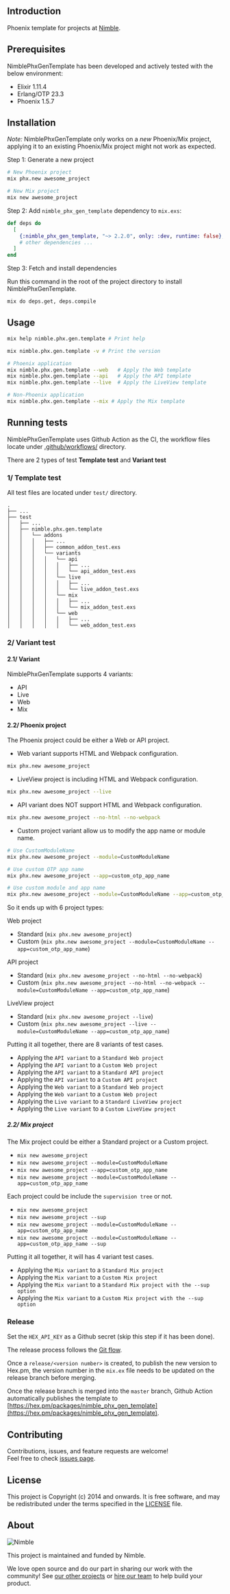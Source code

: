 ## Introduction

Phoenix template for projects at [Nimble](https://nimblehq.co/).

## Prerequisites

NimblePhxGenTemplate has been developed and actively tested with the below environment:

- Elixir 1.11.4
- Erlang/OTP 23.3
- Phoenix 1.5.7

## Installation

*Note:* NimblePhxGenTemplate only works on a _new_ Phoenix/Mix project, applying it to an existing Phoenix/Mix project might not work as expected.

Step 1: Generate a new project

```bash
# New Phoenix project
mix phx.new awesome_project

# New Mix project
mix new awesome_project
```

Step 2: Add `nimble_phx_gen_template` dependency to `mix.exs`:

```elixir
def deps do
  [
    {:nimble_phx_gen_template, "~> 2.2.0", only: :dev, runtime: false},
    # other dependencies ...
  ]
end
```

Step 3: Fetch and install dependencies

Run this command in the root of the project directory to install NimblePhxGenTemplate.

```bash
mix do deps.get, deps.compile
```

## Usage

```bash
mix help nimble.phx.gen.template # Print help

mix nimble.phx.gen.template -v # Print the version

# Phoenix application
mix nimble.phx.gen.template --web   # Apply the Web template
mix nimble.phx.gen.template --api   # Apply the API template
mix nimble.phx.gen.template --live  # Apply the LiveView template

# Non-Phoenix application
mix nimble.phx.gen.template --mix # Apply the Mix template
```

## Running tests

NimblePhxGenTemplate uses Github Action as the CI, the workflow files locate under [.github/workflows/](https://github.com/nimblehq/elixir-templates/tree/develop/.github/workflows) directory.

There are 2 types of test **Template test** and **Variant test**


### 1/ Template test

All test files are located under `test/` directory.

```
.
├── ...
├── test
│   ├── ...
│   ├── nimble.phx.gen.template
│   │   └── addons
│   │   │   ├── ...
│   │   │   ├── common_addon_test.exs
│   │   │   └── variants
│   │   │   │   └── api
│   │   │   │   │   ├── ...
│   │   │   │   │   └── api_addon_test.exs
│   │   │   │   └── live
│   │   │   │   │   ├── ...
│   │   │   │   │   └── live_addon_test.exs
│   │   │   │   └── mix
│   │   │   │   │   ├── ...
│   │   │   │   │   └── mix_addon_test.exs
│   │   │   │   └── web
│   │   │   │   │   ├── ...
│   │   │   │   │   └── web_addon_test.exs
```

### 2/ Variant test

#### 2.1/ Variant

NimblePhxGenTemplate supports 4 variants:  

- API
- Live
- Web
- Mix

#### 2.2/ Phoenix project

The Phoenix project could be either a Web or API project.

- Web variant supports HTML and Webpack configuration.

```bash
mix phx.new awesome_project
```

- LiveView project is including HTML and Webpack configuration.

```bash
mix phx.new awesome_project --live
```

- API variant does NOT support HTML and Webpack configuration.

```bash
mix phx.new awesome_project --no-html --no-webpack
```

- Custom project variant allow us to modify the app name or module name.

```bash
# Use CustomModuleName
mix phx.new awesome_project --module=CustomModuleName

# Use custom OTP app name
mix phx.new awesome_project --app=custom_otp_app_name

# Use custom module and app name
mix phx.new awesome_project --module=CustomModuleName --app=custom_otp_app_name
```

So it ends up with 6 project types:

Web project 
- Standard (`mix phx.new awesome_project`)
- Custom (`mix phx.new awesome_project --module=CustomModuleName --app=custom_otp_app_name`)

API project
- Standard (`mix phx.new awesome_project --no-html --no-webpack`)
- Custom (`mix phx.new awesome_project --no-html --no-webpack --module=CustomModuleName --app=custom_otp_app_name`)

LiveView project
- Standard (`mix phx.new awesome_project --live`)
- Custom (`mix phx.new awesome_project --live --module=CustomModuleName --app=custom_otp_app_name`)

Putting it all together, there are 8 variants of test cases.

- Applying the `API variant` to a `Standard Web project`
- Applying the `API variant` to a `Custom Web project`
- Applying the `API variant` to a `Standard API project`
- Applying the `API variant` to a `Custom API project`
- Applying the `Web variant` to a `Standard Web project`
- Applying the `Web variant` to a `Custom Web project`
- Applying the `Live variant` to a `Standard LiveView project`
- Applying the `Live variant` to a `Custom LiveView project`

##### 2.2/ Mix project

The Mix project could be either a Standard project or a Custom project.

- `mix new awesome_project`
- `mix new awesome_project --module=CustomModuleName`
- `mix new awesome_project --app=custom_otp_app_name`
- `mix new awesome_project --module=CustomModuleName --app=custom_otp_app_name`

Each project could be include the `supervision tree` or not.

- `mix new awesome_project`
- `mix new awesome_project --sup`
- `mix new awesome_project --module=CustomModuleName --app=custom_otp_app_name`
- `mix new awesome_project --module=CustomModuleName --app=custom_otp_app_name --sup`

Putting it all together, it will has 4 variant test cases.

- Applying the `Mix variant` to a `Standard Mix project`
- Applying the `Mix variant` to a `Custom Mix project`
- Applying the `Mix variant` to a `Standard Mix project with the --sup option`
- Applying the `Mix variant` to a `Custom Mix project with the --sup option`

### Release

Set the `HEX_API_KEY` as a Github secret (skip this step if it has been done).

The release process follows the [Git flow](https://nimblehq.co/compass/development/version-control/release-management).

Once a `release/<version number>` is created, to publish the new version to Hex.pm, the version number in the `mix.ex` file needs to be updated on the release branch before merging.

Once the release branch is merged into the `master` branch, Github Action automatically publishes the template to [https://hex.pm/packages/nimble_phx_gen_template](https://hex.pm/packages/nimble_phx_gen_template).


## Contributing

Contributions, issues, and feature requests are welcome!<br />Feel free to check [issues page](https://github.com/nimblehq/elixir-templates/issues). 

## License

This project is Copyright (c) 2014 and onwards. It is free software, and may be redistributed under the terms specified in the [LICENSE] file.

[LICENSE]: /LICENSE

## About

![Nimble](https://assets.nimblehq.co/logo/dark/logo-dark-text-160.png)

This project is maintained and funded by Nimble.

We love open source and do our part in sharing our work with the community!
See [our other projects][community] or [hire our team][hire] to help build your product.

[community]: https://github.com/nimblehq
[hire]: https://nimblehq.co

